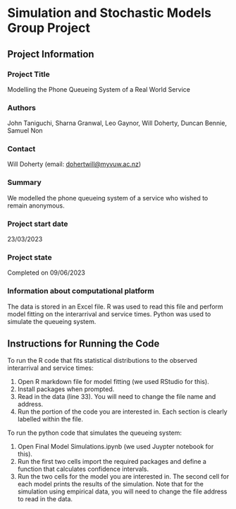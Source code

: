 # Simulation and Stochastic Models Group Project

## Project Information

### Project Title

Modelling the Phone Queueing System of a Real World Service

### Authors

John Taniguchi, Sharna Granwal, Leo Gaynor, Will Doherty, Duncan Bennie, Samuel Non

### Contact

Will Doherty (email: [dohertwill@myvuw.ac.nz](mailto:dohertwill@myvuw.ac.nz))

### Summary

We modelled the phone queueing system of a service who wished to remain anonymous.

### Project start date

23/03/2023

### Project state

Completed on 09/06/2023

### Information about computational platform

The data is stored in an Excel file. R was used to read this file and perform model fitting on the interarrival and service times. Python was used to simulate the queueing system.

## Instructions for Running the Code

To run the R code that fits statistical distributions to the observed interarrival and service times:

  1) Open R markdown file for model fitting (we used RStudio for this).
  2) Install packages when prompted.
  3) Read in the data (line 33). You will need to change the file name and address.
  4) Run the portion of the code you are interested in. Each section is clearly labelled within the file.

To run the python code that simulates the queueing system:

  1) Open Final Model Simulations.ipynb (we used Juypter notebook for this).
  2) Run the first two cells import the required packages and define a function that calculates confidence intervals.
  3) Run the two cells for the model you are interested in. The second cell for each model prints the results of the simulation. Note that for the simulation using empirical data, you will need to change the file address to read in the data.
